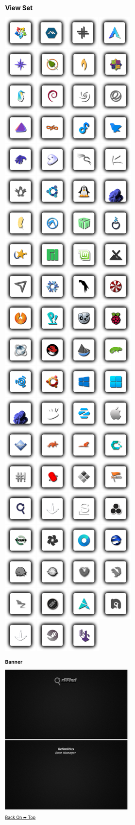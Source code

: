 ## View Set

<img src="Shadow-rEFInd/os_alma.png" alt="Github Project" style="width:20%;"><img src="Shadow-rEFInd/os_alpine.png" alt="Github Project" style="width:20%;"> 
<img src="Shadow-rEFInd/os_antix.png" alt="Github Project" style="width:20%;"> 
<img src="Shadow-rEFInd/os_arch.png" alt="Github Project" style="width:20%;"> 
<img src="Shadow-rEFInd/os_bluestar.png" alt="Github Project" style="width:20%;"> 
<img src="Shadow-rEFInd/os_bodhi.png" alt="Github Project" style="width:20%;"> 
<img src="Shadow-rEFInd/os_bunsenlabs.png" alt="Github Project" style="width:20%;"> 
<img src="Shadow-rEFInd/os_centos.png" alt="Github Project" style="width:20%;"> 
<img src="Shadow-rEFInd/os_clear.png" alt="Github Project" style="width:20%;"> 
<img src="Shadow-rEFInd/os_debian.png" alt="Github Project" style="width:20%;"> 
<img src="Shadow-rEFInd/os_deepin.png" alt="Github Project" style="width:20%;"> 
<img src="Shadow-rEFInd/os_elementary.png" alt="Github Project" style="width:20%;"> 
<img src="Shadow-rEFInd/os_endeavouros.png" alt="Github Project" style="width:20%;"> 
<img src="Shadow-rEFInd/os_endless.png" alt="Github Project" style="width:20%;"> 
<img src="Shadow-rEFInd/os_fedora.png" alt="Github Project" style="width:20%;"> 
<img src="Shadow-rEFInd/os_feren.png" alt="Github Project" style="width:20%;"> 
<img src="Shadow-rEFInd/os_garuda.png" alt="Github Project" style="width:20%;"> 
<img src="Shadow-rEFInd/os_gentoo.png" alt="Github Project" style="width:20%;"> 
<img src="Shadow-rEFInd/os_kali.png" alt="Github Project" style="width:20%;"> 
<img src="Shadow-rEFInd/os_kaos.png" alt="Github Project" style="width:20%;"> 
<img src="Shadow-rEFInd/os_knoppix.png" alt="Github Project" style="width:20%;"> 
<img src="Shadow-rEFInd/os_kubuntu.png" alt="Github Project" style="width:20%;"> 
<img src="Shadow-rEFInd/os_linux.png" alt="Github Project" style="width:20%;"> 
<img src="Shadow-rEFInd/os_linux_fx_11.png" alt="Github Project" style="width:20%;">
<img src="Shadow-rEFInd/os_lite.png" alt="Github Project" style="width:20%;"> 
<img src="Shadow-rEFInd/os_lubuntu.png" alt="Github Project" style="width:20%;"> 
<img src="Shadow-rEFInd/os_mabox.png" alt="Github Project" style="width:20%;"> 
<img src="Shadow-rEFInd/os_mageia.png" alt="Github Project" style="width:20%;"> 
<img src="Shadow-rEFInd/os_mandriva.png" alt="Github Project" style="width:20%;"> 
<img src="Shadow-rEFInd/os_manjaro.png" alt="Github Project" style="width:20%;"> 
<img src="Shadow-rEFInd/os_linuxmint.png" alt="Github Project" style="width:20%;"> 
<img src="Shadow-rEFInd/os_mx.png" alt="Github Project" style="width:20%;"> 
<img src="Shadow-rEFInd/os_netrunner.png" alt="Github Project" style="width:20%;"> 
<img src="Shadow-rEFInd/os_nixos.png" alt="Github Project" style="width:20%;"> 
<img src="Shadow-rEFInd/os_parrot.png" alt="Github Project" style="width:20%;"> 
<img src="Shadow-rEFInd/os_peppermint.png" alt="Github Project" style="width:20%;"> 
<img src="Shadow-rEFInd/os_phoenix.png" alt="Github Project" style="width:20%;"> 
<img src="Shadow-rEFInd/os_pop.png" alt="Github Project" style="width:20%;"> 
<img src="Shadow-rEFInd/os_puppy.png" alt="Github Project" style="width:20%;"> 
<img src="Shadow-rEFInd/os_raspios.png" alt="Github Project" style="width:20%;"> 
<img src="Shadow-rEFInd/os_react.png" alt="Github Project" style="width:20%;"> 
<img src="Shadow-rEFInd/os_redhat.png" alt="Github Project" style="width:20%;"> 
<img src="Shadow-rEFInd/os_solus.png" alt="Github Project" style="width:20%;"> 
<img src="Shadow-rEFInd/os_suse.png" alt="Github Project" style="width:20%;"> 
<img src="Shadow-rEFInd/os_ubuntu_studio.png" alt="Github Project" style="width:20%;"> 
<img src="Shadow-rEFInd/os_ubuntu.png" alt="Github Project" style="width:20%;"> 
<img src="Shadow-rEFInd/os_windows10.png" alt="Github Project" style="width:20%;"> 
<img src="Shadow-rEFInd/os_windows.png" alt="Github Project" style="width:20%;"> 
<img src="Shadow-rEFInd/os_windows11.png" alt="Github Project" style="width:20%;"> 
<img src="Shadow-rEFInd/os_xubuntu.png" alt="Github Project" style="width:20%;"> 
<img src="Shadow-rEFInd/os_zorin.png" alt="Github Project" style="width:20%;"> 
<img src="Shadow-rEFInd/os_mac.png" alt="Github Project" style="width:20%;">
<img src="Shadow-rEFInd/os_arcaos.png" alt="Github Project" style="width:20%;">
<img src="Shadow-rEFInd/os_artful.png" alt="Github Project" style="width:20%;">
<img src="Shadow-rEFInd/os_bionic.png" alt="Github Project" style="width:20%;">
<img src="Shadow-rEFInd/os_cachyos.png" alt="Github Project" style="width:20%;">
<img src="Shadow-rEFInd/os_crunchbang.png" alt="Github Project" style="width:20%;">
<img src="Shadow-rEFInd/os_gummiboot.png" alt="Github Project" style="width:20%;">
<img src="Shadow-rEFInd/os_legacy.png" alt="Github Project" style="width:20%;">
<img src="Shadow-rEFInd/os_netbsd.png" alt="Github Project" style="width:20%;">
<img src="Shadow-rEFInd/os_refind.png" alt="Github Project" style="width:20%;">
<img src="Shadow-rEFInd/os_sabaion.png" alt="Github Project" style="width:20%;">
<img src="Shadow-rEFInd/os_slackware.png" alt="Github Project" style="width:20%;">
<img src="Shadow-rEFInd/os_unknown.png" alt="Github Project" style="width:20%;">
<img src="Shadow-rEFInd/os_void.png" alt="Github Project" style="width:20%;">
<img src="Shadow-rEFInd/os_chakra.png" alt="Github Project" style="width:20%;">
<img src="Shadow-rEFInd/os_opencore.png" alt="Github Project" style="width:20%;">
<img src="Shadow-rEFInd/os_ecomstation.png" alt="Github Project" style="width:20%;">
<img src="Shadow-rEFInd/os_freedos.png" alt="Github Project" style="width:20%;">
<img src="Shadow-rEFInd/os_openbsd.png" alt="Github Project" style="width:20%;">
<img src="Shadow-rEFInd/os_trusty.png" alt="Github Project" style="width:20%;">
<img src="Shadow-rEFInd/os_xenial.png" alt="Github Project" style="width:20%;">
<img src="Shadow-rEFInd/os_zesty.png" alt="Github Project" style="width:20%;">
<img src="Shadow-rEFInd/os_ventoy.png" alt="Github Project" style="width:20%;">
<img src="Shadow-rEFInd/os_artix.png" alt="Github Project" style="width:20%;">
<img src="Shadow-rEFInd/os_nobara.png" alt="Github Project" style="width:20%;">
<img src="Shadow-rEFInd/os_sabaion.png" alt="Github Project" style="width:20%;">
<img src="Shadow-rEFInd/os_steamos.png" alt="Github Project" style="width:20%;">
<img src="Shadow-rEFInd/os_tails.png" alt="Github Project" style="width:20%;">

### Banner
<img src="Shadow-rEFInd/banner.png" alt="Github Project" style="width:80%;">
<img src="Shadow-rEFInd/banner-plus.png" alt="Github Project" style="width:80%;">

[Back On ➦ Top](https://github.com/chris1111/Shadow-rEFInd/blob/main/View-Set.md#view-set)
